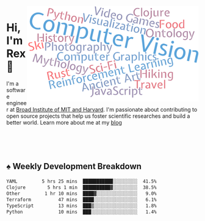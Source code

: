 <img src="https://raw.githubusercontent.com/rexwangcc/rexwangcc/master/myself.png" alt="Rex!" width="450" height="250" align="right">

# Hi, I'm Rex 👋

I'm a software engineer at [Broad Institute of MIT and Harvard](https://www.broadinstitute.org/). I'm passionate about contributing to open source projects that help us foster scientific researches and build a better world. Learn more about me at my [blog](https://rexwang.cc)

<br>
<br>
<br>

<table>
<tr valign="top" width="50%">
<!-- <td > -->

## ♠ Weekly Development Breakdown

<!-- code_time starts -->

```text
YAML         5 hrs 25 mins  ███████████░░░░░░░░░  41.5%
Clojure        5 hrs 1 min  ██████████▓░░░░░░░░░  38.5%
Other         1 hr 10 mins  ████▓░░░░░░░░░░░░░░░   9.0%
Terraform          47 mins  ████░░░░░░░░░░░░░░░░   6.1%
TypeScript         13 mins  ███▒░░░░░░░░░░░░░░░░   1.8%
Python             10 mins  ███░░░░░░░░░░░░░░░░░   1.4%
```

<!-- code_time ends -->

<!-- Placeholder for my Game statuses -->

<!-- <td valign="top" width="50%">

#### ♦ My Personal Progress

</td> -->

</tr>
</table>
